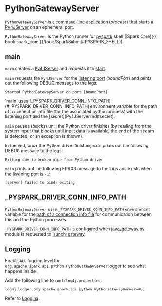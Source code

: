 # PythonGatewayServer

`PythonGatewayServer` is a [command-line application](#main) (_process_) that starts a [Py4JServer](Py4JServer.md) on an ephemeral port.

`PythonGatewayServer` is the Python runner for [pyspark](pyspark.md) shell ([Spark Core]({{ book.spark_core }}/tools/SparkSubmit#PYSPARK_SHELL)).

## <span id="main"> main

`main` creates a [Py4JServer](Py4JServer.md) and requests it to [start](Py4JServer.md#start).

`main` requests the `Py4JServer` for the [listening port](Py4JServer.md#getListeningPort) (_boundPort_) and prints out the following DEBUG message to the logs:

```text
Started PythonGatewayServer on port [boundPort]
```

<span id="main-_PYSPARK_DRIVER_CONN_INFO_PATH">
`main` uses [_PYSPARK_DRIVER_CONN_INFO_PATH](#_PYSPARK_DRIVER_CONN_INFO_PATH) environment variable for the path of a connection info file (for the associated python process) with the listening port and the [secret](Py4JServer.md#secret).

`main` pauses (_blocks_) until the Python driver finishes (by reading from the system input that blocks until input data is available, the end of the stream is detected, or an exception is thrown).

In the end, once the Python driver finishes, `main` prints out the following DEBUG message to the logs:

```text
Exiting due to broken pipe from Python driver
```

`main` prints out the following ERROR message to the logs and exists when the [listening port](Py4JServer.md#getListeningPort) is `-1`:

```text
[server] failed to bind; exiting
```

## <span id="_PYSPARK_DRIVER_CONN_INFO_PATH"> _PYSPARK_DRIVER_CONN_INFO_PATH

`PythonGatewayServer` uses `_PYSPARK_DRIVER_CONN_INFO_PATH` environment variable for the [path of a connection info file](#main-_PYSPARK_DRIVER_CONN_INFO_PATH) for communication between this and the Python processes.

`_PYSPARK_DRIVER_CONN_INFO_PATH` is configured when [java_gateway.py](pyspark/java_gateway.md) module is requested to [launch_gateway](pyspark/java_gateway.md#launch_gateway).

## Logging

Enable `ALL` logging level for `org.apache.spark.api.python.PythonGatewayServer` logger to see what happens inside.

Add the following line to `conf/log4j.properties`:

```text
log4j.logger.org.apache.spark.api.python.PythonGatewayServer=ALL
```

Refer to [Logging](spark-logging.md).
